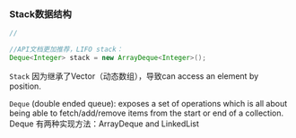 ### Stack数据结构

```java
//

//API文档更加推荐，LIFO stack：
Deque<Integer> stack = new ArrayDeque<Integer>();
```

`Stack` 因为继承了Vector（动态数组），导致can access an element by position.

`Deque` (double ended queue): exposes a set of operations which is all about being able to fetch/add/remove items from the start or end of a collection. Deque 有两种实现方法：ArrayDeque and LinkedList